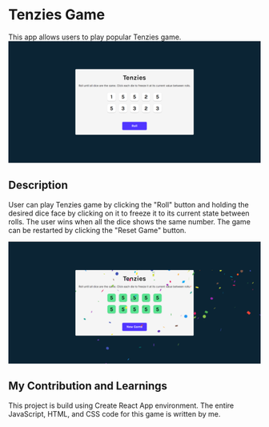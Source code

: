 # Tenzies Game
This app allows users to play popular Tenzies game.
![Screenshot](./src/images/tenzies1.png)

## Description
User can play Tenzies game by clicking the "Roll" button and holding the desired dice face by clicking on it to freeze it to its current state between rolls. The user wins when all the dice shows the same number. The game can be restarted by clicking the "Reset Game" button.

![Screenshot](./src/images/tenzies2.png)

## My Contribution and Learnings
This project is build using Create React App environment. The entire JavaScript, HTML, and CSS code for this game is written by me. 